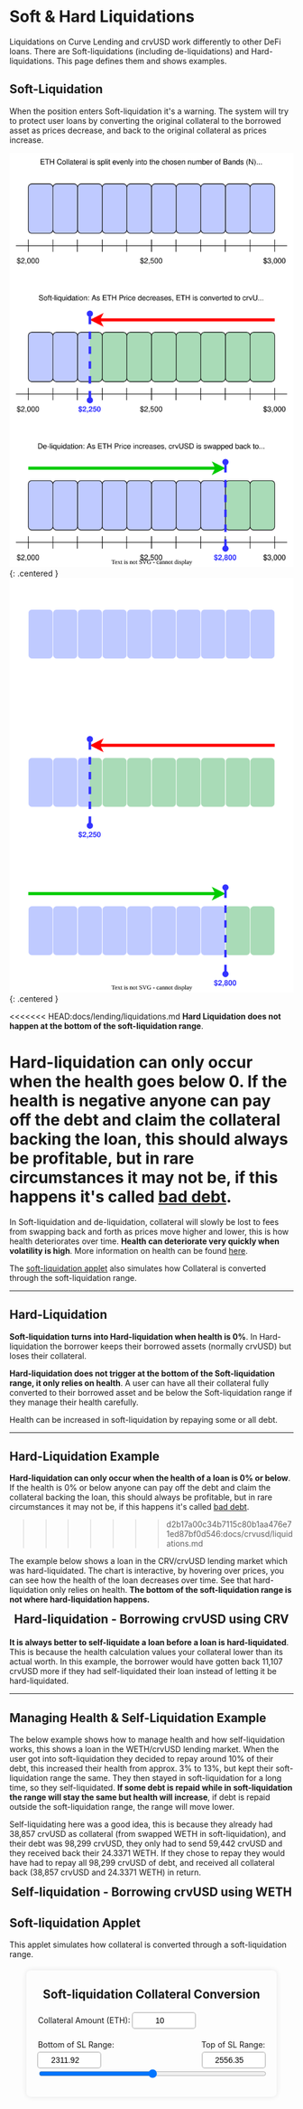 <h1>Soft & Hard Liquidations</h1>

Liquidations on Curve Lending and crvUSD work differently to other DeFi loans.  There are Soft-liquidations (including de-liquidations) and Hard-liquidations.  This page defines them and shows examples.

## **Soft-Liquidation**

When the position enters Soft-liquidation it's a warning.  The system will try to protect user loans by converting the original collateral to the borrowed asset as prices decrease, and back to the original collateral as prices increase.

![Collateral Loss](../images/crvusd/soft-liq.svg#only-light){: .centered }
![Collateral Loss](../images/crvusd/soft-liq-dark.svg#only-dark){: .centered }

<<<<<<< HEAD:docs/lending/liquidations.md
**Hard Liquidation does not happen at the bottom of the soft-liquidation range**.

**Hard-liquidation can only occur when the health goes below 0**.  If the health is negative anyone can pay off the debt and claim the collateral backing the loan, this should always be profitable, but in rare circumstances it may not be, if this happens it's called [bad debt](../crvusd/loan-details.md#bad-debt).
=======
In Soft-liquidation and de-liquidation, collateral will slowly be lost to fees from swapping back and forth as prices move higher and lower, this is how health deteriorates over time.  **Health can deteriorate very quickly when volatility is high**.  More information on health can be found [here](./loan-details.md#loan-health).

The [soft-liquidation applet](#soft-liquidation-applet) also simulates how Collateral is converted through the soft-liquidation range.

---

## **Hard-Liquidation**

**Soft-liquidation turns into Hard-liquidation when health is 0%**.  In Hard-liquidation the borrower keeps their borrowed assets (normally crvUSD) but loses their collateral.  

**Hard-liquidation does not trigger at the bottom of the Soft-liquidation range, it only relies on health**.  A user can have all their collateral fully converted to their borrowed asset and be below the Soft-liquidation range if they manage their health carefully.

Health can be increased in soft-liquidation by repaying some or all debt.

---

## **Hard-Liquidation Example**

**Hard-liquidation can only occur when the health of a loan is 0% or below**.  If the health is 0% or below anyone can pay off the debt and claim the collateral backing the loan, this should always be profitable, but in rare circumstances it may not be, if this happens it's called [bad debt](../crvusd/loan-details.md#bad-debt).
>>>>>>> d2b17a00c34b7115c80b1aa476e71ed87bf0d546:docs/crvusd/liquidations.md

The example below shows a loan in the CRV/crvUSD lending market which was hard-liquidated.  The chart is interactive, by hovering over prices, you can see how the health of the loan decreases over time.  See that hard-liquidation only relies on health.  **The bottom of the soft-liquidation range is not where hard-liquidation happens.**

<h2 style="margin: 10px 0 20px; text-align: center;">Hard-liquidation - Borrowing crvUSD using CRV</h2>
<div class="centered2" style="width: 100%">
  <canvas id="crvHardLiq"></canvas>
</div>

**It is always better to self-liquidate a loan before a loan is hard-liquidated**.  This is because the health calculation values your collateral lower than its actual worth. In this example, the borrower would have gotten back 11,107 crvUSD more if they had self-liquidated their loan instead of letting it be hard-liquidated.

---

## **Managing Health & Self-Liquidation Example**

The below example shows how to manage health and how self-liquidation works, this shows a loan in the WETH/crvUSD lending market.  When the user got into soft-liquidation they decided to repay around 10% of their debt, this increased their health from approx. 3% to 13%, but kept their soft-liquidation range the same.   They then stayed in soft-liquidation for a long time, so they self-liquidated.  **If some debt is repaid while in soft-liquidation the range will stay the same but health will increase**, if debt is repaid outside the soft-liquidation range, the range will move lower.

Self-liquidating here was a good idea, this is because they already had 38,857 crvUSD as collateral (from swapped WETH in soft-liquidation), and their debt was 98,299 crvUSD, they only had to send 59,442 crvUSD and they received back their 24.3371 WETH.  If they chose to repay they would have had to repay all 98,299 crvUSD of debt, and received all collateral back (38,857 crvUSD and 24.3371 WETH) in return.

<h2 style="margin: 10px 0 20px; text-align: center;">Self-liquidation - Borrowing crvUSD using WETH</h2>
<div class="centered2" style="width: 100%">
  <canvas id="wethSelfLiq"></canvas>
</div>

<script src="https://cdn.jsdelivr.net/npm/chart.js"></script>
<script src="https://cdn.jsdelivr.net/npm/chartjs-adapter-date-fns/dist/chartjs-adapter-date-fns.bundle.min.js"></script>
<script src="https://cdnjs.cloudflare.com/ajax/libs/chartjs-plugin-annotation/2.2.1/chartjs-plugin-annotation.min.js"></script>


## **Soft-liquidation Applet**

This applet simulates how collateral is converted through a soft-liquidation range.

<style>
    .price-input {
        width: 100px;
        padding: 5px;
        border: 1px solid #ccc;
        border-radius: 4px;
        font-size: 14px;
        text-align: center;
        outline: 1px solid #ccc;
    }
    .price-input:focus {
        outline: 2px solid #007bff;
        border-color: #007bff;
    }
    #ethCrvUsdChartContainer {
        width: 80%;
        max-width: 600px;
        padding: 20px;
        border-radius: 8px;
        box-shadow: 0 0 10px rgba(0,0,0,0.1);
        margin: 20px auto;
    }
</style>

<div id="ethCrvUsdChartContainer">
    <h2 style="margin: 10px 0 20px; text-align: center;">Soft-liquidation Collateral Conversion</h2>
    <div style="margin-top: 10px;">
        <label for="collateralInput">Collateral Amount (ETH):</label>
        <input type="number" id="collateralInput" class="price-input" value="10" min="0" step="0.1">
    </div>
    <div style="position: relative; margin-top: 20px;">
        <div style="display: flex; justify-content: space-between; margin-bottom: 5px;">
            <span>Bottom of SL Range:</span>
            <span>Top of SL Range:</span>
        </div>
        <div style="display: flex; justify-content: space-between; margin-top: 5px;">
            <input type="number" id="bottomRange" class="price-input" value="2311.92">
            <span id="currentPrice" style="font-weight: bold;"></span>
            <input type="number" id="topRange" class="price-input" value="2556.35">
        </div>
        <input type="range" id="ethCrvUsdSlider" style="width: 100%;" min="0" max="100" value="50">
    </div>
    <canvas id="ethCrvUsdChart"></canvas>
    <div id="ethCrvUsdValues" style="text-align: center; margin-top: 10px;"></div>
</div>


<script>
function createChart(data, chartId, yOpenLabel, yCloseLabel, tokenCOL, tokenDEBT) {
  const ctx = document.getElementById(chartId).getContext('2d');
  
  // Convert epoch times to Date objects
  const dates = data.time.map(epoch => new Date(parseInt(epoch) * 1000));

  // Calculate xmin and xmax
  const timeRange = parseInt(data.time[data.time.length - 1]) - parseInt(data.time[0]);
  const xmin = new Date((parseInt(data.time[0]) - timeRange * 0.1) * 1000);
  const xmax = new Date((parseInt(data.time[data.time.length - 1]) + timeRange * 0.1) * 1000);

  new Chart(ctx, {
    type: 'line',
    data: {
      labels: dates,
      datasets: [
        {
          label: 'Price',
          data: data.price,
          borderColor: 'orange',
          pointRadius: 0,
          pointHoverRadius: 10,
          pointHitRadius: 10
        },
        {
          label: 'Soft-Liquidation Price Range',
          data: data.slUp,
          fill: '+1',
          backgroundColor: 'rgba(255, 255, 0, 0.25)',
          borderColor: 'rgba(255, 255, 0, 0.25)',
          borderWidth: 0,
          pointHitRadius: 0,
          pointRadius: 0,
        },
        {
          label: 'Soft-Liquidation Price Range (lower)',
          data: data.slDown,
          fill: '-1',
          backgroundColor: 'rgba(255, 255, 0, 0.25)',
          borderColor: 'rgba(255, 255, 0, 0.25)',
          borderWidth: 0,
          pointHitRadius: 0,
          pointRadius: 0,
        },
      ]
    },
    options: {
      responsive: true,
      aspectRatio: 4/3,
      devicePixelRatio: 1,
      scales: {
        x: {
          type: 'time',
          time: {
            unit: 'day',
            displayFormats: {
              day: 'MMM d, yyyy'
            }
          },
          title: {
            display: true,
            text: 'Date'
          },
          ticks: {
            maxRotation: 45,
            minRotation: 25
          },
          min: xmin,
          max: xmax
        },
        y: {
          type: 'linear',
          position: 'left',
          title: {
            display: true,
            text: 'Price ($)'
          }
        }
      },
      plugins: {
        annotation: {
          annotations: {
            firstLine: {
              type: 'line',
              xMin: dates[0],
              xMax: dates[0],
              borderColor: 'rgb(41, 155, 31)',
              borderWidth: 2,
              borderDash: [5, 5],
            },
            lastLine: {
              type: 'line',
              xMin: dates[dates.length - 1],
              xMax: dates[dates.length - 1],
              borderColor: 'rgb(255, 99, 132)',
              borderWidth: 2,
              borderDash: [5, 5],
            },
            firstPoint: {
              type: 'point',
              xValue: dates[0],
              yValue: data.price[0],
              backgroundColor: 'rgb(41, 155, 31)',
              radius: 6,
              borderColor: 'rgb(41, 155, 31)',
              borderWidth: 1
            },
            lastPoint: {
              type: 'point',
              xValue: dates[dates.length - 1],
              yValue: data.price[data.price.length - 1],
              backgroundColor: 'rgb(255, 99, 132)',
              radius: 6,
              borderColor: 'rgb(255, 99, 132)',
              borderWidth: 1
            },
            firstLabel: {
              type: 'label',
              xValue: dates[0],
              yValue: yOpenLabel,
              backgroundColor: 'rgb(41, 155, 31)',
              content: ['Loan Open'],
              font: {
                size: 12
              },
              color: 'white',
              padding: 4
            },
            lastLabel: {
              type: 'label',
              xValue: dates[dates.length - 1],
              yValue: yCloseLabel,
              backgroundColor: 'rgb(255, 99, 132)',
              content: ['Hard Liquidation'],
              font: {
                size: 12
              },
              color: 'white',
              padding: 4
            }
          }
        },
        legend: {
          position: 'bottom',
          onClick: function(e, legendItem, legend) {
            const index = legendItem.datasetIndex;
            const chart = legend.chart;
            if (legendItem.text === 'Soft-Liquidation Price Range') {
              // Toggle visibility of both datasets when clicking "Soft-Liquidation Price Range"
              const softLiqDataset1 = chart.data.datasets[1];
              const softLiqDataset2 = chart.data.datasets[2];
              const isHidden = softLiqDataset1.hidden;
              softLiqDataset1.hidden = !isHidden;
              softLiqDataset2.hidden = !isHidden;
            } else {
              // Default behavior for other legend items
              Chart.defaults.plugins.legend.onClick.call(this, e, legendItem, legend);
            }
            chart.update();
          },
          labels: {
            filter: function(legendItem, chartData) {
              // Filter out the lower soft liquidation dataset
              return legendItem.text !== 'Soft-Liquidation Price Range (lower)';
            }
          }
        },
        tooltip: {
          callbacks: {
            title: function(tooltipItems) {
              return new Date(tooltipItems[0].parsed.x).toLocaleString();
            },
            label: function(context) {
              return '';
            },
            afterBody: function(tooltipItems) {
              const dataIndex = tooltipItems[0].dataIndex;
              return [
                'Price: ' + data.price[dataIndex],
                'Health: ' + data.health[dataIndex],
                'Collateral as ' + tokenCOL + ': ' + data.collateral[dataIndex],
                'Collateral as ' + tokenDEBT + ': ' + data.stablecoin[dataIndex],
                'crvUSD Debt: ' + data.debt[dataIndex]
              ];
            }
          },
          displayColors: false, // This removes the color box
          bodyAlign: 'left',
          padding: 10
        },
        title: {
          display: false,
          text: 'Loan Chart'
        }
      }
    }
  });

}

function createChart2(data, chartId) {
  const ctx = document.getElementById(chartId).getContext('2d');
  
  // Convert epoch times to Date objects
  const dates = data.time.map(epoch => new Date(parseInt(epoch) * 1000));

  // Calculate xmin and xmax
  const timeRange = parseInt(data.time[data.time.length - 1]) - parseInt(data.time[0]);
  const xmin = new Date((parseInt(data.time[0]) - timeRange * 0.1) * 1000);
  const xmax = new Date((parseInt(data.time[data.time.length - 1]) + timeRange * 0.1) * 1000);

  new Chart(ctx, {
    type: 'line',
    data: {
      labels: dates,
      datasets: [
        {
          label: 'Price',
          data: data.price,
          borderColor: 'orange',
          pointRadius: 0,
          pointHoverRadius: 10,
          pointHitRadius: 10
        },
        {
          label: 'Soft-Liquidation Price Range',
          data: data.slUp,
          fill: '+1',
          backgroundColor: 'rgba(255, 255, 0, 0.25)',
          borderColor: 'rgba(255, 255, 0, 0.25)',
          borderWidth: 0,
          pointHitRadius: 0,
          pointRadius: 0,
        },
        {
          label: 'Soft-Liquidation Price Range (lower)',
          data: data.slDown,
          fill: '-1',
          backgroundColor: 'rgba(255, 255, 0, 0.25)',
          borderColor: 'rgba(255, 255, 0, 0.25)',
          borderWidth: 0,
          pointHitRadius: 0,
          pointRadius: 0,
        },
      ]
    },
    options: {
      responsive: true,
      aspectRatio: 4/3,
      devicePixelRatio: 1,
      scales: {
        x: {
          type: 'time',
          time: {
            unit: 'day',
            displayFormats: {
              day: 'MMM d, yyyy'
            }
          },
          title: {
            display: true,
            text: 'Date'
          },
          ticks: {
            maxRotation: 45,
            minRotation: 25
          },
          min: xmin,
          max: xmax
        },
        y: {
          type: 'linear',
          position: 'left',
          title: {
            display: true,
            text: 'Price ($)'
          }
        }
      },
      plugins: {
        annotation: {
          annotations: {
            firstLine: {
              type: 'line',
              xMin: dates[0],
              xMax: dates[0],
              borderColor: 'rgb(41, 155, 31)',
              borderWidth: 2,
              borderDash: [5, 5],
            },
            midLine: {
              type: 'line',
              xMin: dates[79],
              xMax: dates[79],
              borderColor: 'rgb(41, 155, 31)',
              borderWidth: 2,
              borderDash: [5, 5],
            },
            lastLine: {
              type: 'line',
              xMin: dates[dates.length - 1],
              xMax: dates[dates.length - 1],
              borderColor: 'rgb(135, 50, 143)',
              borderWidth: 2,
              borderDash: [5, 5],
            },
            firstPoint: {
              type: 'point',
              xValue: dates[0],
              yValue: data.price[0],
              backgroundColor: 'rgb(41, 155, 31)',
              radius: 6,
              borderColor: 'rgb(41, 155, 31)',
              borderWidth: 1
            },
            midPoint: {
              type: 'point',
              xValue: dates[79],
              yValue: data.price[79],
              backgroundColor: 'rgb(41, 155, 31)',
              radius: 6,
              borderColor: 'rgb(41, 155, 31)',
              borderWidth: 1
            },
            lastPoint: {
              type: 'point',
              xValue: dates[dates.length - 1],
              yValue: data.price[data.price.length - 1],
              backgroundColor: 'rgb(135, 50, 143)',
              radius: 6,
              borderColor: 'rgb(135, 50, 143)',
              borderWidth: 1
            },
            firstLabel: {
              type: 'label',
              xValue: dates[0],
              yValue: 3400,
              backgroundColor: 'rgb(41, 155, 31)',
              content: ['Loan Open'],
              font: {
                size: 12
              },
              color: 'white',
              padding: 4
            },
            repayLabel: {
              type: 'label',
              xValue: dates[79],
              yValue: 3500,
              backgroundColor: 'rgb(41, 155, 31)',
              content: ['Repaid 10% debt'],
              font: {
                size: 12
              },
              color: 'white',
              padding: 4
            },
            lastLabel: {
              type: 'label',
              xValue: dates[dates.length - 1],
              yValue: 3200,
              backgroundColor: 'rgb(135, 50, 143)',
              content: ['Self Liquidation'],
              font: {
                size: 12
              },
              color: 'white',
              padding: 4
            }
          }
        },
        legend: {
          position: 'bottom',
          onClick: function(e, legendItem, legend) {
            const index = legendItem.datasetIndex;
            const chart = legend.chart;
            if (legendItem.text === 'Soft-Liquidation Price Range') {
              // Toggle visibility of both datasets when clicking "Soft-Liquidation Price Range"
              const softLiqDataset1 = chart.data.datasets[1];
              const softLiqDataset2 = chart.data.datasets[2];
              const isHidden = softLiqDataset1.hidden;
              softLiqDataset1.hidden = !isHidden;
              softLiqDataset2.hidden = !isHidden;
            } else {
              // Default behavior for other legend items
              Chart.defaults.plugins.legend.onClick.call(this, e, legendItem, legend);
            }
            chart.update();
          },
          labels: {
            filter: function(legendItem, chartData) {
              // Filter out the lower soft liquidation dataset
              return legendItem.text !== 'Soft-Liquidation Price Range (lower)';
            }
          }
        },
        tooltip: {
          callbacks: {
            title: function(tooltipItems) {
              return new Date(tooltipItems[0].parsed.x).toLocaleString();
            },
            label: function(context) {
              return '';
            },
            afterBody: function(tooltipItems) {
              const dataIndex = tooltipItems[0].dataIndex;
              return [
                'Price: ' + data.price[dataIndex],
                'Health: ' + data.health[dataIndex],
                'Collateral as WETH: ' + data.collateral[dataIndex],
                'Collateral as crvUSD: ' + data.stablecoin[dataIndex],
                'crvUSD Debt: ' + data.debt[dataIndex]
              ];
            }
          },
          displayColors: false, // This removes the color box
          bodyAlign: 'left',
          padding: 10
        },
        title: {
          display: false,
          text: 'Loan Chart'
        }
      }
    }
  });
}

function loadData(jsonFile, chartId, yOpenLabel, yCloseLabel, tokenCOL, tokenDEBT, hardLiq) {
fetch(jsonFile)
    .then(response => {
    if (!response.ok) {
        throw new Error(`HTTP error! status: ${response.status}`);
    }
    return response.json();
    })
    .then(data => {
    console.log('Data loaded successfully:', data);
    if (hardLiq) {
      createChart(data, chartId, yOpenLabel, yCloseLabel, tokenCOL, tokenDEBT);
    } else {
      createChart2(data, chartId)
    }
    })
    .catch(error => {
    console.error('Error loading JSON file:', error);
    });
}

loadData('softLiqData.json', 'softLiqChart', 3500, 3450, 'WETH', 'crvUSD', true);
loadData('crvHardLiqData.json', 'crvHardLiq', 0.3, 0.32, 'CRV', 'crvUSD', true);
loadData('wethSelfLiqData.json', 'wethSelfLiq', 3200, 3200, 'WETH', 'crvUSD')
</script>

<script>

    const ethCrvUsdCtx = document.getElementById('ethCrvUsdChart').getContext('2d');
    const ethCrvUsdSlider = document.getElementById('ethCrvUsdSlider');
    const ethCrvUsdValuesDisplay = document.getElementById('ethCrvUsdValues');
    const bottomRangeInput = document.getElementById('bottomRange');
    const topRangeInput = document.getElementById('topRange');
    const currentPriceDisplay = document.getElementById('currentPrice');
    const collateralInput = document.getElementById('collateralInput');
    const ethPercentageDisplay = document.getElementById('ethPercentageDisplay');

    const ethCrvUsdChart = new Chart(ethCrvUsdCtx, {
    type: 'bar',
    data: {
        labels: ['Collateral'],  // Single label
        datasets: [
            {
                label: 'ETH',
                data: [0],  // Single value
                backgroundColor: 'rgba(54, 162, 235, 0.8)',
                yAxisID: 'y'
            },
            {
                label: 'crvUSD',
                data: [0],  // Single value
                backgroundColor: 'rgba(75, 192, 192, 0.8)',
                yAxisID: 'y1'
            }
        ]
    },
    options: {
        responsive: true,
        scales: {
            x: {
                stacked: false,  // Set stacked to false
                categoryPercentage: 0.8,  // Adjusts the width of the bar group
                barPercentage: 0.9,  // Adjusts the width of each individual bar
                title: {
                    display: false,
                    text: 'Collateral'
                }
            },
            y: {
                type: 'linear',
                display: true,
                position: 'left',
                beginAtZero: true,
                title: {
                    display: true,
                    text: 'ETH Collateral'
                },
                ticks: {
                    callback: function(value) {
                        return value.toFixed(2) + ' ETH';
                    }
                }
            },
            y1: {
                type: 'linear',
                display: true,
                position: 'right',
                beginAtZero: true,
                title: {
                    display: true,
                    text: 'crvUSD Collateral'
                },
                ticks: {
                    callback: function(value) {
                        return value.toFixed(0) + ' crvUSD';
                    }
                },
                grid: {
                    drawOnChartArea: false,
                },
            }
        },
        plugins: {
            legend: {
                display: true
            },
            title: {
                display: false,
                text: 'Soft-Liquidation Collateral Conversion'
            },
            tooltip: {
                callbacks: {
                    label: function(context) {
                        const label = context.dataset.label || '';
                        if (label === 'ETH') {
                            return context.parsed.y.toFixed(2) + ' ETH';
                        } else {
                            return context.parsed.y.toFixed(2) + ' crvUSD';
                        }
                    }
                }
            }
        }
    }
});

    function updateEthCrvUsdChart() {
        const ethPercentage = Number(ethCrvUsdSlider.value);
        const crvUSDPercentage = 100 - ethPercentage;
        const bottomValue = Number(bottomRangeInput.value);
        const topValue = Number(topRangeInput.value);
        const sliderValue = Number(ethCrvUsdSlider.value);
        const collateral = Number(collateralInput.value);
        
        const currentPrice = bottomValue + (topValue - bottomValue) * (sliderValue / 100);
        const avgSellPrice = (topValue + currentPrice) / 2;
        const eth = (ethPercentage/100) * collateral;
        const crvUSDEth = (crvUSDPercentage / 100) * collateral;
        const crvUSDValue = crvUSDEth * avgSellPrice;

        ethCrvUsdChart.data.datasets[0].data = [eth];
        ethCrvUsdChart.data.datasets[1].data = [crvUSDValue];
        
        ethCrvUsdChart.options.scales.y.max = Math.ceil(collateral);
        ethCrvUsdChart.options.scales.y1.max = Math.ceil(topValue * collateral);
        
        ethCrvUsdChart.update();

        ethCrvUsdValuesDisplay.innerHTML = `Collateral: ${eth.toFixed(2)} ETH, ${crvUSDValue.toFixed(2)} crvUSD<br>Average Swap Price: ${avgSellPrice.toFixed(2)} crvUSD/ETH<br>ETH Swapped to crvUSD: ${crvUSDPercentage}%`;

        currentPriceDisplay.textContent = '$' + currentPrice.toFixed(2);
        ethPercentageDisplay.textContent = ethPercentage;
    }

    ethCrvUsdSlider.addEventListener('input', updateEthCrvUsdChart);
    bottomRangeInput.addEventListener('input', updateEthCrvUsdChart);
    topRangeInput.addEventListener('input', updateEthCrvUsdChart);
    collateralInput.addEventListener('input', updateEthCrvUsdChart);

    // Initial update
    updateEthCrvUsdChart();
</script>